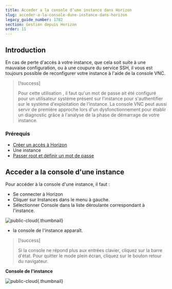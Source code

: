 ```yaml
---
title: Acceder a la console d’une instance dans Horizon
slug: acceder-a-la-console-dune-instance-dans-horizon
legacy_guide_number: 1782
section: Gestion depuis Horizon
order: 11
---
```



## Introduction
En cas de perte d'accès à votre instance, que cela soit suite à une mauvaise configuration, ou à une coupure du service SSH, il vous est toujours possible de reconfigurer votre instance à l'aide de la console VNC.



> [!success]
>
> Pour cette utilisation , il faut qu'un mot de passe ait été configuré pour un
> utilisateur système présent sur l'instance pour s'authentifier sur le système
> d'exploitation de l'instance.
> La console VNC peut aussi servir de première approche lors d'un
> dysfonctionnement pour établir un diagnostic grâce à l'analyse de la phase de
> démarrage de votre instance.
> 


### Prérequis
- [Créer un accès à Horizon](../creer-un-acces-a-horizon/)
- Une instance
- [Passer root et définir un mot de passe](../passer-root-et-definir-un-mot-de-passe/)


## Acceder a la console d'une instance
Pour accéder à la console d'une instance, il faut :

- Se connecter à Horizon
- Cliquer sur Instances dans le menu à gauche.
- Sélectionner Console dans la liste déroulante correspondant à l'instance.


![public-cloud](images/launch_console.png){.thumbnail}

- la console de l'instance apparaît.



> [!success]
>
> Si la console ne répond plus aux entrées clavier, cliquez sur la barre d'état.
> Pour quitter le mode plein écran, cliquez sur le bouton retour du navigateur.
> 

**Console de l'instance**


![public-cloud](images/console.png){.thumbnail}

